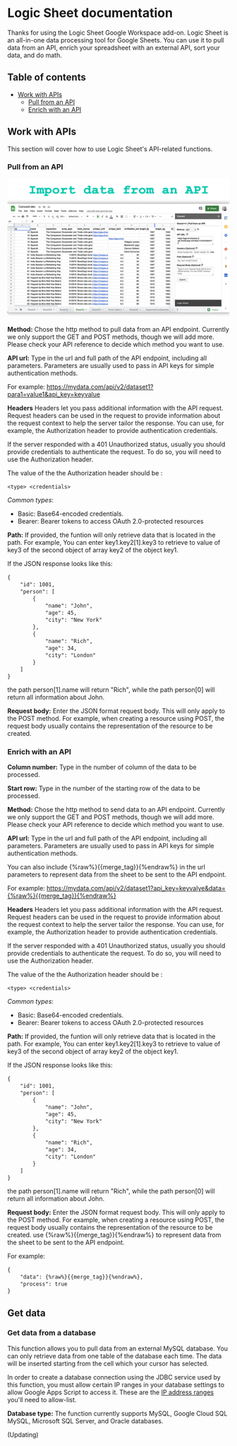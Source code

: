 # Logic Sheet documentation

Thanks for using the Logic Sheet Google Workspace add-on. Logic Sheet is an all-in-one data processing tool for Google Sheets. You can use it to pull data from an API, enrich your spreadsheet with an external API, sort your data, and do math.

## Table of contents
- [Work with APIs](#work-with-apis)
    - [Pull from an API](#pull-from-an-api)
    - [Enrich with an API](#enrich-with-an-api)

## Work with APIs
This section will cover how to use Logic Sheet's API-related functions.

### Pull from an API

![API screenshot](./img/ss-api.png)

**Method:** Chose the http method to pull data from an API endpoint. Currently we only support the GET and POST methods, though we will add more. Please check your API reference to decide which method you want to use.

**API url:** Type in the url and full path of the API endpoint, including all parameters. Parameters are usually used to pass in API keys for simple authentication methods.

For example: https://mydata.com/api/v2/dataset1?para1=value1&api_key=keyvalue

**Headers** Headers let you pass additional information with the API request. Request headers can be used in the request to provide information about the request context to help the server tailor the response. You can use, for example, the Authorization header to provide authentication credentials.

If the server responded with a 401 Unauthorized status, usually you should provide credentials to authenticate the request. To do so, you will need to use the Authorization header.

The value of the the Authorization header should be :

    <type> <credentials>

_Common types_:
- Basic: Base64-encoded credentials.
- Bearer: Bearer tokens to access OAuth 2.0-protected resources

**Path:** If provided, the funtion will only retrieve data that is located in the path. For example, You can enter key1.key2[1].key3 to retrieve to value of key3 of the second object of array key2 of the object key1.

If the JSON response looks like this:

    {
        "id": 1001,
        "person": [
            {
                "name": "John",
                "age": 45,
                "city": "New York"
            },
            {
                "name": "Rich",
                "age": 34,
                "city": "London"
            }
        ]
    }

the path person[1].name will return "Rich", while the path person[0] will return all information about John.

**Request body:** Enter the JSON format request body. This will only apply to the POST method. For example, when creating a resource using POST, the request body usually contains the representation of the resource to be created.

### Enrich with an API

**Column number:** Type in the number of column of the data to be processed.

**Start row:** Type in the number of the starting row of the data to be processed.

**Method:** Chose the http method to send data to an API endpoint. Currently we only support the GET and POST methods, though we will add more. Please check your API reference to decide which method you want to use.

**API url:** Type in the url and full path of the API endpoint, including all parameters. Parameters are usually used to pass in API keys for simple authentication methods.

You can also include {%raw%}{{merge_tag}}{%endraw%} in the url parameters to represent data from the sheet to be sent to the API endpoint. 

For example: https://mydata.com/api/v2/dataset1?api_key=keyvalye&data={%raw%}{{merge_tag}}{%endraw%}

**Headers** Headers let you pass additional information with the API request. Request headers can be used in the request to provide information about the request context to help the server tailor the response. You can use, for example, the Authorization header to provide authentication credentials.

If the server responded with a 401 Unauthorized status, usually you should provide credentials to authenticate the request. To do so, you will need to use the Authorization header.

The value of the the Authorization header should be :

    <type> <credentials>

_Common types_:
- Basic: Base64-encoded credentials.
- Bearer: Bearer tokens to access OAuth 2.0-protected resources

**Path:** If provided, the funtion will only retrieve data that is located in the path. For example, You can enter key1.key2[1].key3 to retrieve to value of key3 of the second object of array key2 of the object key1.

If the JSON response looks like this:

    {
        "id": 1001,
        "person": [
            {
                "name": "John",
                "age": 45,
                "city": "New York"
            },
            {
                "name": "Rich",
                "age": 34,
                "city": "London"
            }
        ]
    }

the path person[1].name will return "Rich", while the path person[0] will return all information about John.

**Request body:** Enter the JSON format request body. This will only apply to the POST method. For example, when creating a resource using POST, the request body usually contains the representation of the resource to be created. use {%raw%}{{merge_tag}}{%endraw%} to represent data from the sheet to be sent to the API endpoint. 

For example:

    {
        "data": {%raw%}{{merge_tag}}{%endraw%},
        "process": true
    }

## Get data

### Get data from a database

This function allows you to pull data from an external MySQL database. You can only retrieve data from one table of the database each time. The data will be inserted starting from the cell which your cursor has selected.

In order to create a database connection using the JDBC service used by this function, you must allow certain IP ranges in your database settings to allow Google Apps Script to access it. These are the [IP address ranges](https://www.gstatic.com/ipranges/goog.txt) you'll need to allow-list.

**Database type:** The function currently supports MySQL, Google Cloud SQL MySQL, Microsoft SQL Server, and Oracle databases.

 (Updating)
 